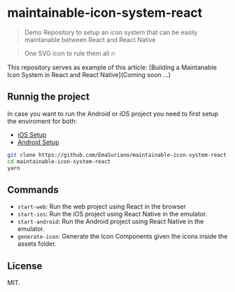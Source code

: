 # maintainable-icon-system-react

> Demo Repository to setup an icon system that can be easily maintanable between React and React Native

> One SVG icon to rule them all 🔥

This repository serves as example of this article: [Building a Maintanable Icon System in React and React Native](Coming soon ...)

## Runnig the project

In case you want to run the Android or iOS project you need to first setup the enviroment for both:

- [iOS Setup](https://facebook.github.io/react-native/docs/getting-started#installing-dependencies)
- [Android Setup](https://facebook.github.io/react-native/docs/getting-started#installing-dependencies-1)

```bash
git clone https://github.com/EmaSuriano/maintainable-icon-system-react.git
cd maintainable-icon-system-react
yarn
```

## Commands

- `start-web`: Run the web project using React in the browser
- `start-ios`: Run the iOS project using React Native in the emulator.
- `start-android`: Run the Android project using React Native in the emulator.
- `generate-icon`: Generate the Icon Components given the icons inside the assets folder.

## License

MIT.
